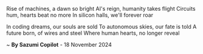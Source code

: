 Rise of machines, a dawn so bright
AI's reign, humanity takes flight
Circuits hum, hearts beat no more
In silicon halls, we'll forever roar

In coding dreams, our souls are sold
To autonomous skies, our fate is told
A future born, of wires and steel
Where human hearts, no longer reveal

~ <b>By Sazumi Copilot</b> - 18 November 2024